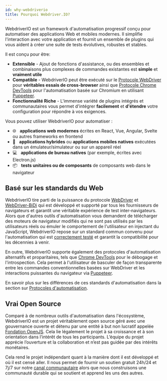 ```yaml
---
id: why-webdriverio
title: Pourquoi Webdriver.IO?
---
```


WebdriverIO est un framework d'automatisation progressif conçu pour automatiser des applications Web et mobiles modernes. Il simplifie l'interaction avec votre application et fournit un ensemble de plugins qui vous aident à créer une suite de tests évolutives, robustes et stables.

Il est conçu pour être:

- __Extensible__ - Ajout de fonctions d'assistance, ou des ensembles et combinaisons plus complexes de commandes existantes est __simple__ et __vraiment utile__
- __Compatible__ - WebdriverIO peut être exécuté sur le [Protocole WebDriver](https://w3c.github.io/webdriver/) pour __véritables essais de cross-browser__ ainsi que [Protocole Chrome DevTools](https://chromedevtools.github.io/devtools-protocol/) pour l'automatisation basée sur Chromium en utilisant [Puppeteer](https://pptr.dev/).
- __Fonctionnalité Riche__ - L'immense variété de plugins intégrés et communautaires vous permet d'intégrer __facilement__ et __d'étendre__ votre configuration pour répondre à vos exigences.

Vous pouvez utiliser WebdriverIO pour automatiser :

- 🌐 <span>&nbsp;</span> __applications web modernes__ écrites en React, Vue, Angular, Svelte ou autres frameworks en frontend
- 📱 <span>&nbsp;</span> __applications hybrides__ ou __applications mobiles natives__ exécutées dans un émulateur/simulateur ou sur un appareil réel
- 💻 <span>&nbsp;</span> __applications de bureau natives__ (par exemple, écrites avec Electron.js)
- 📦 <span>&nbsp;</span> __tests unitaires ou de composants__ de composants web dans le navigateur

## Basé sur les standards du Web

WebdriverIO tire parti de la puissance du protocole [WebDriver](https://w3c.github.io/webdriver/) et [WebDriver-BiDi](https://github.com/w3c/webdriver-bidi) qui est développé et supporté par tous les fournisseurs de navigateurs et garantit une véritable expérience de test inter-navigateurs. Alors que d'autres outils d'automatisation vous demandent de télécharger des moteurs de navigateur modifiés qui ne sont pas utilisés par les utilisateurs réels ou émuler le comportement de l'utilisateur en injectant du JavaScript, WebdriverIO repose sur un standard commun convenu pour l'automatisation qui est [correctement testé](https://wpt.fyi/results/webdriver/tests?label=experimental&label=master&aligned) et garantit la compatibilité pour les décennies à venir.

En outre, WebdriverIO supporte également des protocoles d'automatisation alternatifs et proparitaires, tels que [Chrome DevTools](https://chromedevtools.github.io/devtools-protocol/) pour le débogage et l'introspection. Cela permet à l'utilisateur de basculer de façon transparente entre les commandes conventionnelles basées sur WebDriver et les interactions puissantes du navigateur via [Puppeteer](https://pptr.dev/).

En savoir plus sur les différences de ces standards d'automatisation dans la section sur [Protocoles d'automatisation](automationProtocols).

## Vrai Open Source

Comparé à de nombreux outils d'automatisation dans l'écosystème, WebdriverIO est un projet véritablement open source géré avec une gouvernance ouverte et détenu par une entité à but non lucratif appelée [Fondation OpenJS](https://openjsf.org/). Cela lie légalement le projet à sa croissance et à son orientation dans l’intérêt de tous les participants. L’équipe du projet apprécie l’ouverture et la collaboration et n’est pas guidée par des intérêts monétaires.

Cela rend le projet indépendant quant à la manière dont il est développé et où il est censé aller. Il nous permet de fournir un soutien gratuit 24h/24 et 7j/7 sur notre [canal communautaire](https://discord.webdriver.io) alors que nous construisons une communauté durable qui se soutient et apprend les uns des autres.
